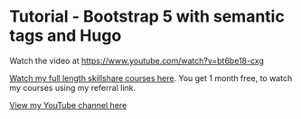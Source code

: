 # Tutorial - Bootstrap 5 with semantic tags and Hugo

Watch the video at <https://www.youtube.com/watch?v=bt6be18-cxg>

[Watch my full length skillshare courses here](https://skl.sh/3rsfq4y). You get 1 month free, to watch my courses using my referral link.

[View my YouTube channel here](https://www.youtube.com/channel/UCtlnMUJr68ytsr11_dv_elg)